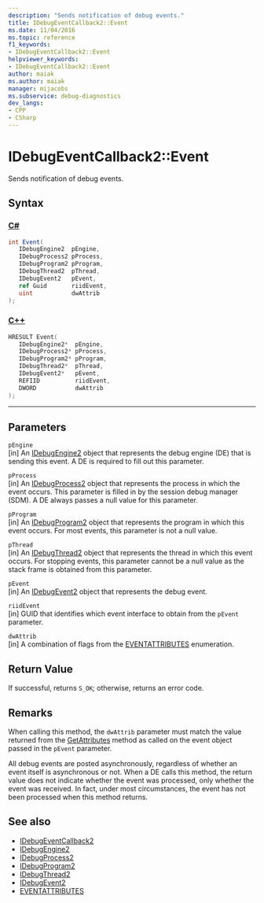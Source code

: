 ```yaml
---
description: "Sends notification of debug events."
title: IDebugEventCallback2::Event
ms.date: 11/04/2016
ms.topic: reference
f1_keywords:
- IDebugEventCallback2::Event
helpviewer_keywords:
- IDebugEventCallback2::Event
author: maiak
ms.author: maiak
manager: mijacobs
ms.subservice: debug-diagnostics
dev_langs:
- CPP
- CSharp
---
```

# IDebugEventCallback2::Event

Sends notification of debug events.

## Syntax

### [C#](#tab/csharp)
```csharp
int Event( 
   IDebugEngine2  pEngine,
   IDebugProcess2 pProcess,
   IDebugProgram2 pProgram,
   IDebugThread2  pThread,
   IDebugEvent2   pEvent,
   ref Guid       riidEvent,
   uint           dwAttrib
);
```
### [C++](#tab/cpp)
```cpp
HRESULT Event( 
   IDebugEngine2*  pEngine,
   IDebugProcess2* pProcess,
   IDebugProgram2* pProgram,
   IDebugThread2*  pThread,
   IDebugEvent2*   pEvent,
   REFIID          riidEvent,
   DWORD           dwAttrib
);
```
---

## Parameters
`pEngine`\
[in] An [IDebugEngine2](../../../extensibility/debugger/reference/idebugengine2.md) object that represents the debug engine (DE) that is sending this event. A DE is required to fill out this parameter.

`pProcess`\
[in] An [IDebugProcess2](../../../extensibility/debugger/reference/idebugprocess2.md) object that represents the process in which the event occurs. This parameter is filled in by the session debug manager (SDM). A DE always passes a null value for this parameter.

`pProgram`\
[in] An [IDebugProgram2](../../../extensibility/debugger/reference/idebugprogram2.md) object that represents the program in which this event occurs. For most events, this parameter is not a null value.

`pThread`\
[in] An [IDebugThread2](../../../extensibility/debugger/reference/idebugthread2.md) object that represents the thread in which this event occurs. For stopping events, this parameter cannot be a null value as the stack frame is obtained from this parameter.

`pEvent`\
[in] An [IDebugEvent2](../../../extensibility/debugger/reference/idebugevent2.md) object that represents the debug event.

`riidEvent`\
[in] GUID that identifies which event interface to obtain from the `pEvent` parameter.

`dwAttrib`\
[in] A combination of flags from the [EVENTATTRIBUTES](../../../extensibility/debugger/reference/eventattributes.md) enumeration.

## Return Value
 If successful, returns `S_OK`; otherwise, returns an error code.

## Remarks
 When calling this method, the `dwAttrib` parameter must match the value returned from the [GetAttributes](../../../extensibility/debugger/reference/idebugevent2-getattributes.md) method as called on the event object passed in the `pEvent` parameter.

 All debug events are posted asynchronously, regardless of whether an event itself is asynchronous or not. When a DE calls this method, the return value does not indicate whether the event was processed, only whether the event was received. In fact, under most circumstances, the event has not been processed when this method returns.

## See also
- [IDebugEventCallback2](../../../extensibility/debugger/reference/idebugeventcallback2.md)
- [IDebugEngine2](../../../extensibility/debugger/reference/idebugengine2.md)
- [IDebugProcess2](../../../extensibility/debugger/reference/idebugprocess2.md)
- [IDebugProgram2](../../../extensibility/debugger/reference/idebugprogram2.md)
- [IDebugThread2](../../../extensibility/debugger/reference/idebugthread2.md)
- [IDebugEvent2](../../../extensibility/debugger/reference/idebugevent2.md)
- [EVENTATTRIBUTES](../../../extensibility/debugger/reference/eventattributes.md)
